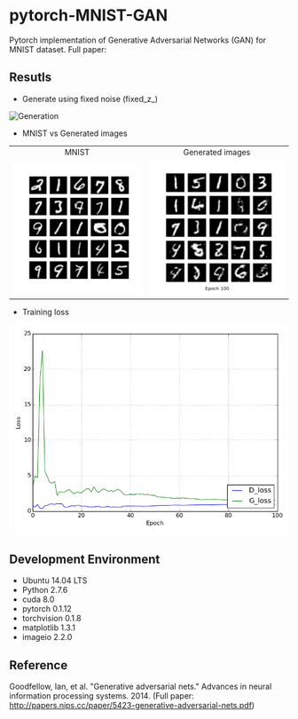 # pytorch-MNIST-GAN
Pytorch implementation of Generative Adversarial Networks (GAN) for MNIST dataset.
Full paper: 

## Resutls
* Generate using fixed noise (fixed_z_)

![Generation](MNIST_GAN_results/generation_animation.gif?raw=true)

* MNIST vs Generated images

<table align='center'>
<tr align='center'>
<td> MNIST </td>
<td> Generated images </td>
</tr>
<tr>
<td><img src = 'MNIST_GAN_results/raw_MNIST.png'>
<td><img src = 'MNIST_GAN_results/MNIST_GAN_100.png'>
</tr>
</table>

* Training loss

![Loss](MNIST_GAN_results/MNIST_GAN_train_hist.png)

## Development Environment
* Ubuntu 14.04 LTS
* Python 2.7.6
* cuda 8.0
* pytorch 0.1.12
* torchvision 0.1.8
* matplotlib 1.3.1
* imageio 2.2.0

## Reference
Goodfellow, Ian, et al. "Generative adversarial nets." Advances in neural information processing systems. 2014.
(Full paper: http://papers.nips.cc/paper/5423-generative-adversarial-nets.pdf)
